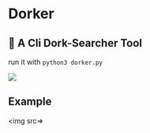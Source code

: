 # Dorker
## 🔎 A Cli Dork-Searcher Tool

run it with `python3 dorker.py`

<img src="https://github.com/abalesluke/dorker/blob/main/imgs/image.png?raw=true">

## Example

<img src=>
